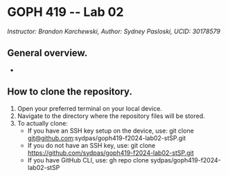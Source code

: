 # GOPH 419 -- Lab 02
*Instructor: Brandon Karchewski, Author: Sydney Pasloski, UCID: 30178579*

## General overview. 

-

## How to clone the repository.

1. Open your preferred terminal on your local device.
2. Navigate to the directory where the repository files will be stored. 
3. To actually clone:
   - If you have an SSH key setup on the device, use: git clone git@github.com:sydpas/goph419-f2024-lab02-stSP.git
   - If you do not have an SSH key, use: git clone https://github.com/sydpas/goph419-f2024-lab02-stSP.git
   - If you have GitHub CLI, use: gh repo clone sydpas/goph419-f2024-lab02-stSP
